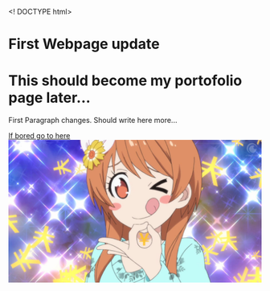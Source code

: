<! DOCTYPE html>
<html>
  <body><h1> First Webpage update </h1>
    <h1> This should become my portofolio page later... </h1>
    <p> First Paragraph changes. Should write here more... 
    </p>
    <a href="https://www.youtube.com/" target=" _blank"> If bored go to here </a>
    <img src="Images/MarikaMoney.jpg" alt="Wups Marika not found"> 
   </body>
</html>
